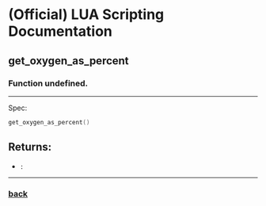 
# (Official) LUA Scripting Documentation

## get_oxygen_as_percent

### Function undefined.
___
Spec:
```lua
get_oxygen_as_percent()
```

## Returns:
- `:` 

___
### [back](../other)
